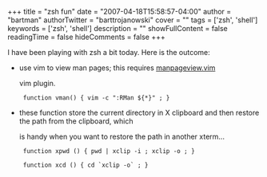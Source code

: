 +++
title = "zsh fun"
date = "2007-04-18T15:58:57-04:00"
author = "bartman"
authorTwitter = "barttrojanowski"
cover = ""
tags = ['zsh', 'shell']
keywords = ['zsh', 'shell']
description = ""
showFullContent = false
readingTime = false
hideComments = false
+++

I have been playing with zsh a bit today.  Here is the outcome:



 - use vim to view man pages; this requires [manpageview.vim](http://www.vim.org/scripts/script.php?script_id=489)

   vim plugin.



        function vman() { vim -c ":RMan ${*}" ; }



 - these function store the current directory in X clipboard and then restore the path from the clipboard, which 

    is handy when you want to restore the path in another xterm...



        function xpwd () { pwd | xclip -i ; xclip -o ; }

        function xcd () { cd `xclip -o` ; }
